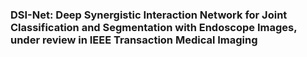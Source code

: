 ### DSI-Net: Deep Synergistic Interaction Network for Joint Classification and Segmentation with Endoscope Images, under review in IEEE Transaction Medical Imaging
